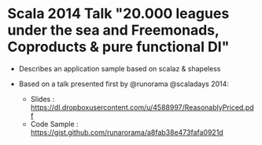 Scala 2014 Talk
"20.000 leagues under the sea and Freemonads, Coproducts & pure functional DI"
===============

- Describes an application sample based on scalaz & shapeless

- Based on a talk presented first by @runorama @scaladays 2014:

    * Slides : https://dl.dropboxusercontent.com/u/4588997/ReasonablyPriced.pdf
    * Code Sample : https://gist.github.com/runarorama/a8fab38e473fafa0921d
